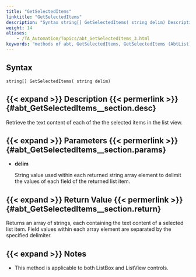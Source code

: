 ```yaml
--- 
title: "GetSelectedItems"
linktitle: "GetSelectedItems"
description: "Syntax string[] GetSelectedItems( string delim) Description Retrieve the text content of each of the the selected items in the list view. Parameters delim String value used within each returned string ..."
weight: 14
aliases: 
    - /TA_Automation/Topics/abt_GetSelectedItems_3.html
keywords: "methods of abt, GetSelectedItems, GetSelectedItems (AbtList), AbtList, getselecteditems, abtlist getselecteditems, contents of selected items in list, obtain values of selected items in list"
---
```


## Syntax

`string[] GetSelectedItems( string delim)`

## {{< expand >}} Description {{< permerlink >}} {#abt_GetSelectedItems__section.desc} 

Retrieve the text content of each of the the selected items in the list view.

## {{< expand >}} Parameters {{< permerlink >}} {#abt_GetSelectedItems__section.params} 

-   **delim**

    String value used within each returned string array element to delimit the values of each field of the returned list item.


## {{< expand >}} Return Value {{< permerlink >}} {#abt_GetSelectedItems__section.return} 

Returns an array of strings, each containing the text content of a selected list item. Field values within each array element are separated by the specified delimiter.

## {{< expand >}} Notes

-   This method is applicable to both ListBox and ListView controls.




